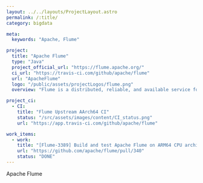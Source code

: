 ```yaml
---
layout: ../../layouts/ProjectLayout.astro
permalink: /:title/
category: bigdata

meta:
  keywords: "Apache, Flume"

project:
  title: "Apache Flume"
  type: "Java"
  project_official_url: "https://flume.apache.org/"
  ci_url: "https://travis-ci.com/github/apache/flume"
  url: "ApacheFlume"
  logo: "/public/assets/projectLogos/flume.png"
  overview: "Flume is a distributed, reliable, and available service for efficiently collecting, aggregating, and moving large amounts of log data. It has a simple and flexible architecture based on streaming data flows. It is robust and fault tolerant with tunable reliability mechanisms and many failover and recovery mechanisms. It uses a simple extensible data model that allows for online analytic application."

project_ci:
  - CI:
    title: "Flume Upstream AArch64 CI"
    status: "/src/assets/images/content/CI_status.png"
    url: "https://app.travis-ci.com/github/apache/flume"

work_items:
  - work:
    title: "[Flume-3389] Build and test Apache Flume on ARM64 CPU architecture"
    url: "https://github.com/apache/flume/pull/340"
    status: "DONE"
---
```


<p>Apache Flume</p>
